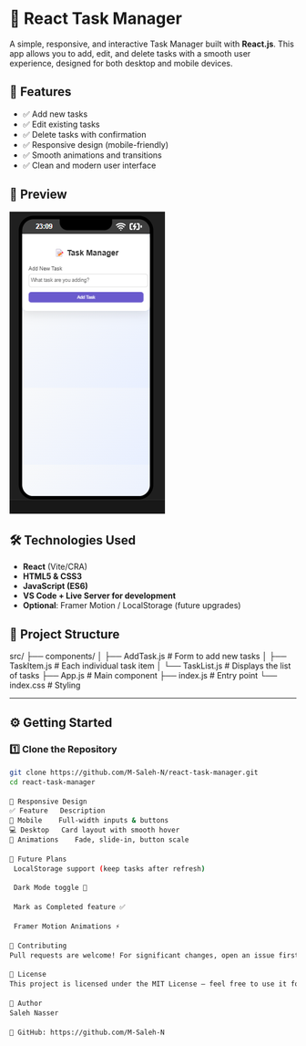 # 📝 React Task Manager

A simple, responsive, and interactive Task Manager built with **React.js**. This app allows you to add, edit, and delete tasks with a smooth user experience, designed for both desktop and mobile devices.

## 🚀 Features

- ✅ Add new tasks
- ✅ Edit existing tasks
- ✅ Delete tasks with confirmation
- ✅ Responsive design (mobile-friendly)
- ✅ Smooth animations and transitions
- ✅ Clean and modern user interface

## 📸 Preview

![Task Manager Screenshot](./assets/taskmanager_ss.png) 

## 🛠️ Technologies Used

- **React** (Vite/CRA)
- **HTML5 & CSS3**
- **JavaScript (ES6)**
- **VS Code + Live Server for development**
- **Optional**: Framer Motion / LocalStorage (future upgrades)

## 📂 Project Structure

src/
├── components/
│ ├── AddTask.js # Form to add new tasks
│ ├── TaskItem.js # Each individual task item
│ └── TaskList.js # Displays the list of tasks
├── App.js # Main component
├── index.js # Entry point
└── index.css # Styling


---

## ⚙️ Getting Started

### 1️⃣ Clone the Repository

```bash
git clone https://github.com/M-Saleh-N/react-task-manager.git
cd react-task-manager

📱 Responsive Design
✅ Feature	Description
📲 Mobile	Full-width inputs & buttons
💻 Desktop	Card layout with smooth hover
🎨 Animations	Fade, slide-in, button scale

🌟 Future Plans
 LocalStorage support (keep tasks after refresh)

 Dark Mode toggle 🌙

 Mark as Completed feature ✅

 Framer Motion Animations ⚡

🤝 Contributing
Pull requests are welcome! For significant changes, open an issue first to discuss what you would like to change or add.

📃 License
This project is licensed under the MIT License — feel free to use it for personal or commercial projects.

👤 Author
Saleh Nasser

🔗 GitHub: https://github.com/M-Saleh-N